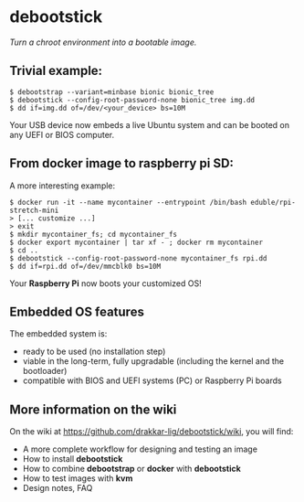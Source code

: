 debootstick
===========
_Turn a chroot environment into a bootable image._

Trivial example:
----------------
```
$ debootstrap --variant=minbase bionic bionic_tree
$ debootstick --config-root-password-none bionic_tree img.dd
$ dd if=img.dd of=/dev/<your_device> bs=10M
```
Your USB device now embeds a live Ubuntu system and can be booted
on any UEFI or BIOS computer.

From docker image to raspberry pi SD:
-------------------------------------
A more interesting example:
```
$ docker run -it --name mycontainer --entrypoint /bin/bash eduble/rpi-stretch-mini
> [... customize ...]
> exit
$ mkdir mycontainer_fs; cd mycontainer_fs
$ docker export mycontainer | tar xf - ; docker rm mycontainer
$ cd ..
$ debootstick --config-root-password-none mycontainer_fs rpi.dd
$ dd if=rpi.dd of=/dev/mmcblk0 bs=10M
```
Your **Raspberry Pi** now boots your customized OS!

Embedded OS features
--------------------
The embedded system is:

- ready to be used (no installation step)
- viable in the long-term, fully upgradable (including the kernel and the bootloader)
- compatible with BIOS and UEFI systems (PC) or Raspberry Pi boards

More information on the wiki
----------------------------
On the wiki at https://github.com/drakkar-lig/debootstick/wiki, you will find:
* A more complete workflow for designing and testing an image
* How to install __debootstick__
* How to combine __debootstrap__ or __docker__ with __debootstick__
* How to test images with __kvm__
* Design notes, FAQ

